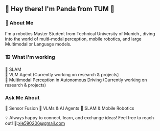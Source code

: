 ## 🐼 Hey there! I'm Panda from TUM 👋  

### 🚀 About Me  
I'm a robotics Master Student from Technical University of Munich , diving into the world of multi-modal perception, mobile robotics, and large Multimodal or Language models.

### 🏗️ What I'm working
🔹 SLAM  
🔹 VLM Agent  (Currently working on research & projects)  
🔹 Multimodal Perception in Autonomous Driving  (Currently working on research & projects)  
  
###  Ask Me About  
📡 Sensor Fusion 🧠 VLMs & AI Agents 🚀 SLAM & Mobile Robotics  

💡 Always happy to connect, learn, and exchange ideas! Feel free to reach out! 🤝:xie590206@gmail.com  
